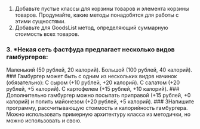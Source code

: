 1. Добавьте пустые классы для корзины товаров и элемента корзины товаров. Продумайте, какие методы понадобятся для работы с этими сущностями.
2. Добавьте для GoodsList метод, определяющий суммарную стоимость всех товаров.
### 3. *Некая сеть фастфуда предлагает несколько видов гамбургеров:
 Маленький (50 рублей, 20 калорий).
Большой (100 рублей, 40 калорий). ### Гамбургер может быть с одним из нескольких видов начинок (обязательно):
С сыром (+10 рублей, +20 калорий).
С салатом (+20 рублей, +5 калорий).
С картофелем (+15 рублей, +10 калорий). ### Дополнительно гамбургер можно посыпать приправой (+15 рублей, +0 калорий) и полить майонезом (+20 рублей, +5 калорий). ### 3Напишите программу, рассчитывающую стоимость и калорийность гамбургера. Можно использовать примерную архитектуру класса из методички, но можно использовать и свою.
